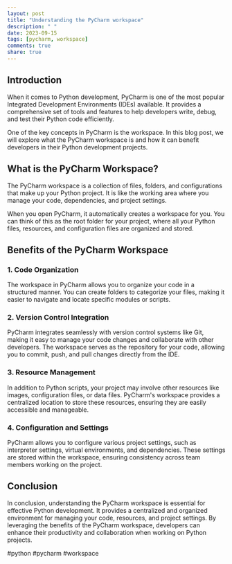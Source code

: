 ```yaml
---
layout: post
title: "Understanding the PyCharm workspace"
description: " "
date: 2023-09-15
tags: [pycharm, workspace]
comments: true
share: true
---
```


## Introduction

When it comes to Python development, PyCharm is one of the most popular Integrated Development Environments (IDEs) available. It provides a comprehensive set of tools and features to help developers write, debug, and test their Python code efficiently.

One of the key concepts in PyCharm is the workspace. In this blog post, we will explore what the PyCharm workspace is and how it can benefit developers in their Python development projects.

## What is the PyCharm Workspace?

The PyCharm workspace is a collection of files, folders, and configurations that make up your Python project. It is like the working area where you manage your code, dependencies, and project settings.

When you open PyCharm, it automatically creates a workspace for you. You can think of this as the root folder for your project, where all your Python files, resources, and configuration files are organized and stored.

## Benefits of the PyCharm Workspace

### 1. Code Organization

The workspace in PyCharm allows you to organize your code in a structured manner. You can create folders to categorize your files, making it easier to navigate and locate specific modules or scripts.

### 2. Version Control Integration

PyCharm integrates seamlessly with version control systems like Git, making it easy to manage your code changes and collaborate with other developers. The workspace serves as the repository for your code, allowing you to commit, push, and pull changes directly from the IDE.

### 3. Resource Management

In addition to Python scripts, your project may involve other resources like images, configuration files, or data files. PyCharm's workspace provides a centralized location to store these resources, ensuring they are easily accessible and manageable.

### 4. Configuration and Settings

PyCharm allows you to configure various project settings, such as interpreter settings, virtual environments, and dependencies. These settings are stored within the workspace, ensuring consistency across team members working on the project.

## Conclusion

In conclusion, understanding the PyCharm workspace is essential for effective Python development. It provides a centralized and organized environment for managing your code, resources, and project settings. By leveraging the benefits of the PyCharm workspace, developers can enhance their productivity and collaboration when working on Python projects.

#python #pycharm #workspace